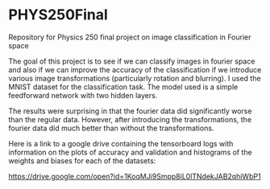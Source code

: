 # PHYS250Final
Repository for Physics 250 final project on image classification in Fourier space

The goal of this project is to see if we can classify images in fourier space and also if we can improve the accuracy of the classification if we introduce various image transformations (particularly rotation and blurring). I used the MNIST dataset for the classification task. The model used is a simple feedforward network with two hidden layers. 

The results were surprising in that the fourier data did significantly worse than the regular data. However, after introducing the transformations, the fourier data did much better than without the transformations. 

Here is a link to a google drive containing the tensorboard logs with information on the plots of accuracy and validation and histograms of the weights and biases for each of the datasets: 

https://drive.google.com/open?id=1KoqMJi9Smpp8iL0lTNdekJAB2qhiWbP1
